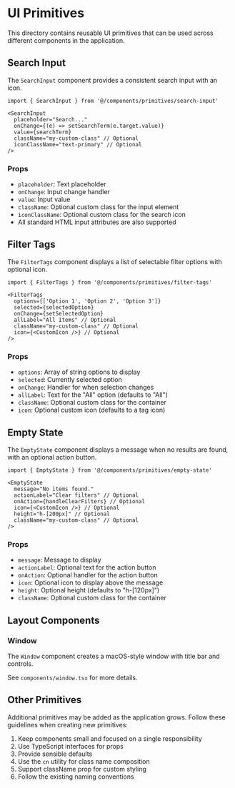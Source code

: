 # UI Primitives

This directory contains reusable UI primitives that can be used across different components in the application.

## Search Input

The `SearchInput` component provides a consistent search input with an icon.

```tsx
import { SearchInput } from '@/components/primitives/search-input'

<SearchInput
  placeholder="Search..."
  onChange={(e) => setSearchTerm(e.target.value)}
  value={searchTerm}
  className="my-custom-class" // Optional
  iconClassName="text-primary" // Optional
/>
```

### Props

- `placeholder`: Text placeholder
- `onChange`: Input change handler
- `value`: Input value
- `className`: Optional custom class for the input element
- `iconClassName`: Optional custom class for the search icon
- All standard HTML input attributes are also supported

## Filter Tags

The `FilterTags` component displays a list of selectable filter options with optional icon.

```tsx
import { FilterTags } from '@/components/primitives/filter-tags'

<FilterTags
  options={['Option 1', 'Option 2', 'Option 3']}
  selected={selectedOption}
  onChange={setSelectedOption}
  allLabel="All Items" // Optional
  className="my-custom-class" // Optional
  icon={<CustomIcon />} // Optional
/>
```

### Props

- `options`: Array of string options to display
- `selected`: Currently selected option
- `onChange`: Handler for when selection changes
- `allLabel`: Text for the "All" option (defaults to "All")
- `className`: Optional custom class for the container
- `icon`: Optional custom icon (defaults to a tag icon)

## Empty State

The `EmptyState` component displays a message when no results are found, with an optional action button.

```tsx
import { EmptyState } from '@/components/primitives/empty-state'

<EmptyState
  message="No items found."
  actionLabel="Clear filters" // Optional
  onAction={handleClearFilters} // Optional
  icon={<CustomIcon />} // Optional
  height="h-[200px]" // Optional
  className="my-custom-class" // Optional
/>
```

### Props

- `message`: Message to display
- `actionLabel`: Optional text for the action button
- `onAction`: Optional handler for the action button
- `icon`: Optional icon to display above the message
- `height`: Optional height (defaults to "h-[120px]")
- `className`: Optional custom class for the container

## Layout Components

### Window

The `Window` component creates a macOS-style window with title bar and controls.

See `components/window.tsx` for more details.

## Other Primitives

Additional primitives may be added as the application grows. Follow these guidelines when creating new primitives:

1. Keep components small and focused on a single responsibility
2. Use TypeScript interfaces for props
3. Provide sensible defaults
4. Use the `cn` utility for class name composition
5. Support className prop for custom styling
6. Follow the existing naming conventions